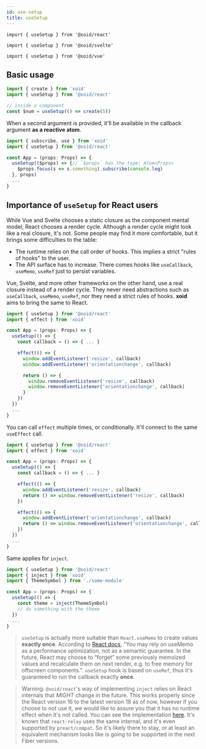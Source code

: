 ```yaml
---
id: use-setup
title: useSetup
---
```


`import { useSetup } from '@xoid/react'`

`import { useSetup } from '@xoid/svelte'`

`import { useSetup } from '@xoid/vue'`

## Basic usage

```js
import { create } from 'xoid'
import { useSetup } from '@xoid/react'

// inside a component
const $num = useSetup(() => create(5))
```
When a second argument is provided, it'll be available in the callback argument **as a reactive atom**.

```js
import { subscribe, use } from 'xoid'
import { useSetup } from '@xoid/react'

const App = (props: Props) => {
  useSetup(($props) => {// `$props` has the type: Atom<Props>
    $props.focus(s => s.something).subscribe(console.log)
  }, props)
  ...
}
```

## Importance of `useSetup` for React users

While Vue and Svelte chooses a static closure as the component mental model, React chooses a render cycle. Although a render cycle might look like a real closure, it's not. Some people may find it more comfortable, but it brings some difficulties to the table:

- The runtime relies on the call order of hooks. This implies a strict "rules of hooks" to the user.
- The API surface has to increase. There comes hooks like `useCallback`, `useMemo`, `useRef` just to persist variables.

Vue, Svelte, and more other frameworks on the other hand, use a real closure instead of a render cycle. They never need abstractions such as `useCallback`, `useMemo`, `useRef`, nor they need a strict rules of hooks. **xoid** aims to bring the same to React.


```js
import { useSetup } from '@xoid/react'
import { effect } from 'xoid'

const App = (props: Props) => {
  useSetup(() => {
    const callback = () => { ... }

    effect(() => {
      window.addEventListener('resize', callback)
      window.addEventListener('orientationchange', callback)

      return () => {
        window.removeEventListener('resize', callback)
        window.removeEventListener('orientationchange', callback)
      }
    })
  })
  ...
}
```

You can call `effect` multiple times, or conditionally. It'll connect to the same `useEffect` call. 
```js
import { useSetup } from '@xoid/react'
import { effect } from 'xoid'

const App = (props: Props) => {
  useSetup(() => {
    const callback = () => { ... }

    effect(() => {
      window.addEventListener('resize', callback)
      return () => window.removeEventListener('resize', callback)
    })

    effect(() => {
      window.addEventListener('orientationchange', callback)
      return () => window.removeEventListener('orientationchange', callback)
    })
  })
  ...
}
```

Same applies for `inject`.

```js
import { useSetup } from '@xoid/react'
import { inject } from 'xoid'
import { ThemeSymbol } from './some-module'

const App = (props: Props) => {
  useSetup(() => {
    const theme = inject(ThemeSymbol)
    // do something with the theme
  })
  ...
}
```

> `useSetup` is actually more suitable than `React.useMemo` to create values **exactly once**. According to [React docs](https://reactjs.org/docs/hooks-faq.html#how-to-create-expensive-objects-lazily), "You may rely on useMemo as a performance optimization, not as a semantic guarantee. In the future, React may choose to “forget” some previously memoized values and recalculate them on next render, e.g. to free memory for offscreen components.". `useSetup` hook is based on `useRef`, thus it's guaranteed to run the callback exactly **once**.


> Warning: `@xoid/react`'s way of implementing `inject` relies on React internals that *MIGHT* change in the future. This works properly since the React version 16 to the latest version 18 as of now, however if you choose to not use it, we would like to assure you that it has no runtime effect when it's not called. You can see the implementation [here](https://github.com/xoidlabs/xoid/tree/master/packages/react/src/index.tsx). It's known that `react-relay` uses the same internal, and it's even supported by `preact/compat`. So it's likely there to stay, or at least an equivalent mechanism looks like is going to be supported in the next Fiber versions.